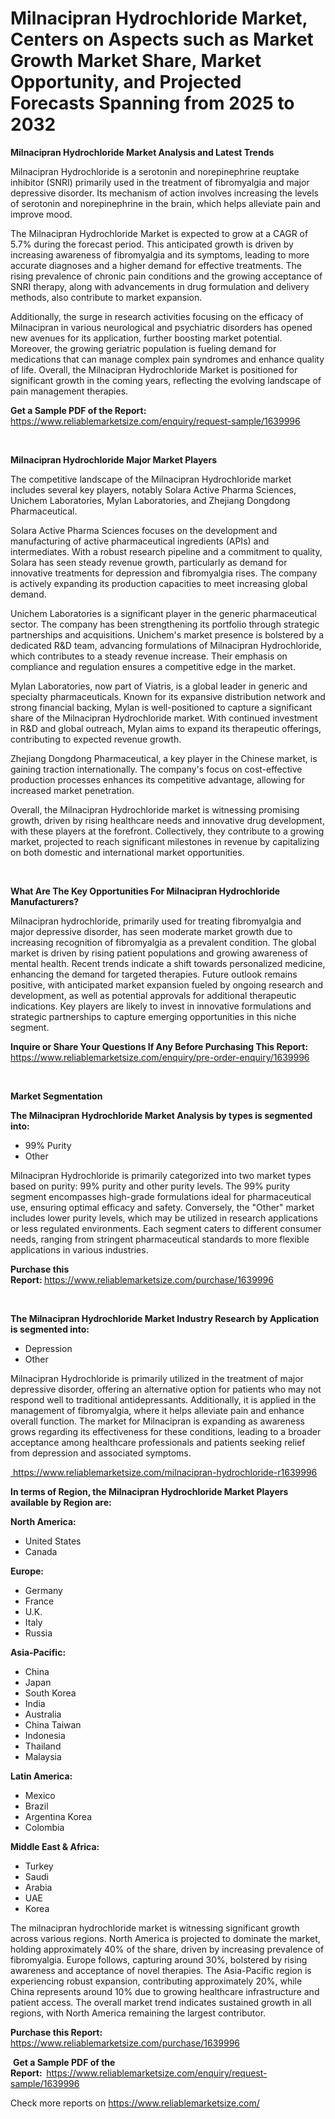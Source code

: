 <p><h1>Milnacipran Hydrochloride Market, Centers on Aspects such as Market Growth Market Share, Market Opportunity, and Projected Forecasts Spanning from 2025 to 2032</h1></p><p><strong>Milnacipran Hydrochloride Market Analysis and Latest Trends</strong></p>
<p><p>Milnacipran Hydrochloride is a serotonin and norepinephrine reuptake inhibitor (SNRI) primarily used in the treatment of fibromyalgia and major depressive disorder. Its mechanism of action involves increasing the levels of serotonin and norepinephrine in the brain, which helps alleviate pain and improve mood.</p><p>The Milnacipran Hydrochloride Market is expected to grow at a CAGR of 5.7% during the forecast period. This anticipated growth is driven by increasing awareness of fibromyalgia and its symptoms, leading to more accurate diagnoses and a higher demand for effective treatments. The rising prevalence of chronic pain conditions and the growing acceptance of SNRI therapy, along with advancements in drug formulation and delivery methods, also contribute to market expansion.</p><p>Additionally, the surge in research activities focusing on the efficacy of Milnacipran in various neurological and psychiatric disorders has opened new avenues for its application, further boosting market potential. Moreover, the growing geriatric population is fueling demand for medications that can manage complex pain syndromes and enhance quality of life. Overall, the Milnacipran Hydrochloride Market is positioned for significant growth in the coming years, reflecting the evolving landscape of pain management therapies.</p></p>
<p><strong>Get a Sample PDF of the Report:&nbsp;</strong> <a href="https://www.reliablemarketsize.com/enquiry/request-sample/1639996?utm_campaign=2334&utm_medium=2&utm_source=Github&utm_content=ia&utm_term=02042025&utm_id=milnacipran-hydrochloride">https://www.reliablemarketsize.com/enquiry/request-sample/1639996</a></p>
<p>&nbsp;</p>
<p><strong>Milnacipran Hydrochloride Major Market Players</strong></p>
<p><p>The competitive landscape of the Milnacipran Hydrochloride market includes several key players, notably Solara Active Pharma Sciences, Unichem Laboratories, Mylan Laboratories, and Zhejiang Dongdong Pharmaceutical. </p><p>Solara Active Pharma Sciences focuses on the development and manufacturing of active pharmaceutical ingredients (APIs) and intermediates. With a robust research pipeline and a commitment to quality, Solara has seen steady revenue growth, particularly as demand for innovative treatments for depression and fibromyalgia rises. The company is actively expanding its production capacities to meet increasing global demand.</p><p>Unichem Laboratories is a significant player in the generic pharmaceutical sector. The company has been strengthening its portfolio through strategic partnerships and acquisitions. Unichem's market presence is bolstered by a dedicated R&D team, advancing formulations of Milnacipran Hydrochloride, which contributes to a steady revenue increase. Their emphasis on compliance and regulation ensures a competitive edge in the market.</p><p>Mylan Laboratories, now part of Viatris, is a global leader in generic and specialty pharmaceuticals. Known for its expansive distribution network and strong financial backing, Mylan is well-positioned to capture a significant share of the Milnacipran Hydrochloride market. With continued investment in R&D and global outreach, Mylan aims to expand its therapeutic offerings, contributing to expected revenue growth.</p><p>Zhejiang Dongdong Pharmaceutical, a key player in the Chinese market, is gaining traction internationally. The company's focus on cost-effective production processes enhances its competitive advantage, allowing for increased market penetration.</p><p>Overall, the Milnacipran Hydrochloride market is witnessing promising growth, driven by rising healthcare needs and innovative drug development, with these players at the forefront. Collectively, they contribute to a growing market, projected to reach significant milestones in revenue by capitalizing on both domestic and international market opportunities.</p></p>
<p>&nbsp;</p>
<p><strong>What Are The Key Opportunities For Milnacipran Hydrochloride Manufacturers?</strong></p>
<p><p>Milnacipran hydrochloride, primarily used for treating fibromyalgia and major depressive disorder, has seen moderate market growth due to increasing recognition of fibromyalgia as a prevalent condition. The global market is driven by rising patient populations and growing awareness of mental health. Recent trends indicate a shift towards personalized medicine, enhancing the demand for targeted therapies. Future outlook remains positive, with anticipated market expansion fueled by ongoing research and development, as well as potential approvals for additional therapeutic indications. Key players are likely to invest in innovative formulations and strategic partnerships to capture emerging opportunities in this niche segment.</p></p>
<p><strong>Inquire or Share Your Questions If Any Before Purchasing This Report:</strong> <a href="https://www.reliablemarketsize.com/enquiry/pre-order-enquiry/1639996?utm_campaign=2334&utm_medium=2&utm_source=Github&utm_content=ia&utm_term=02042025&utm_id=milnacipran-hydrochloride">https://www.reliablemarketsize.com/enquiry/pre-order-enquiry/1639996</a></p>
<p>&nbsp;</p>
<p><strong>Market Segmentation</strong></p>
<p><strong>The Milnacipran Hydrochloride Market Analysis by types is segmented into:</strong></p>
<p><ul><li>99% Purity</li><li>Other</li></ul></p>
<p><p>Milnacipran Hydrochloride is primarily categorized into two market types based on purity: 99% purity and other purity levels. The 99% purity segment encompasses high-grade formulations ideal for pharmaceutical use, ensuring optimal efficacy and safety. Conversely, the "Other" market includes lower purity levels, which may be utilized in research applications or less regulated environments. Each segment caters to different consumer needs, ranging from stringent pharmaceutical standards to more flexible applications in various industries.</p></p>
<p><strong>Purchase this Report:&nbsp;</strong><a href="https://www.reliablemarketsize.com/purchase/1639996?utm_campaign=2334&utm_medium=2&utm_source=Github&utm_content=ia&utm_term=02042025&utm_id=milnacipran-hydrochloride">https://www.reliablemarketsize.com/purchase/1639996</a></p>
<p>&nbsp;</p>
<p><strong>The Milnacipran Hydrochloride Market Industry Research by Application is segmented into:</strong></p>
<p><ul><li>Depression</li><li>Other</li></ul></p>
<p><p>Milnacipran Hydrochloride is primarily utilized in the treatment of major depressive disorder, offering an alternative option for patients who may not respond well to traditional antidepressants. Additionally, it is applied in the management of fibromyalgia, where it helps alleviate pain and enhance overall function. The market for Milnacipran is expanding as awareness grows regarding its effectiveness for these conditions, leading to a broader acceptance among healthcare professionals and patients seeking relief from depression and associated symptoms.</p></p>
<p><a href="https://www.reliablemarketsize.com/milnacipran-hydrochloride-r1639996?utm_campaign=2334&utm_medium=2&utm_source=Github&utm_content=ia&utm_term=02042025&utm_id=milnacipran-hydrochloride">&nbsp;https://www.reliablemarketsize.com/milnacipran-hydrochloride-r1639996</a></p>
<p><strong>In terms of Region, the Milnacipran Hydrochloride Market Players available by Region are:</strong></p>
<p>
    <p> <strong> North America: </strong>
        <ul>
            <li>United States</li>
            <li>Canada</li>
        </ul>
        </p> 
    <p> <strong> Europe: </strong>
        <ul>
            <li>Germany</li>
            <li>France</li>
            <li>U.K.</li>
            <li>Italy</li>
            <li>Russia</li>
        </ul>
        </p> 
    <p> <strong> Asia-Pacific: </strong>
        <ul>
            <li>China</li>
            <li>Japan</li>
            <li>South Korea</li>
            <li>India</li>
            <li>Australia</li>
            <li>China Taiwan</li>
            <li>Indonesia</li>
            <li>Thailand</li>
            <li>Malaysia</li>
        </ul>
        </p> 
    <p> <strong> Latin America: </strong>
        <ul>
            <li>Mexico</li>
            <li>Brazil</li>
            <li>Argentina Korea</li>
            <li>Colombia</li>
        </ul>
        </p> 
    <p> <strong> Middle East & Africa: </strong>
        <ul>
            <li>Turkey</li>
            <li>Saudi</li>
            <li>Arabia</li>
            <li>UAE</li>
            <li>Korea</li>
        </ul>
    </p>
    </p>
<p><p>The milnacipran hydrochloride market is witnessing significant growth across various regions. North America is projected to dominate the market, holding approximately 40% of the share, driven by increasing prevalence of fibromyalgia. Europe follows, capturing around 30%, bolstered by rising awareness and acceptance of novel therapies. The Asia-Pacific region is experiencing robust expansion, contributing approximately 20%, while China represents around 10% due to growing healthcare infrastructure and patient access. The overall market trend indicates sustained growth in all regions, with North America remaining the largest contributor.</p></p>
<p><strong>Purchase this Report: </strong><a href="https://www.reliablemarketsize.com/purchase/1639996?utm_campaign=2334&utm_medium=2&utm_source=Github&utm_content=ia&utm_term=02042025&utm_id=milnacipran-hydrochloride">https://www.reliablemarketsize.com/purchase/1639996</a></p>
<p>&nbsp;<strong>Get a Sample PDF of the Report:&nbsp;&nbsp;</strong><a href="https://www.reliablemarketsize.com/enquiry/request-sample/1639996?utm_campaign=2334&utm_medium=2&utm_source=Github&utm_content=ia&utm_term=02042025&utm_id=milnacipran-hydrochloride">https://www.reliablemarketsize.com/enquiry/request-sample/1639996</a></p>
<p><strong></strong></p>
<p>Check more reports on <a href="https://www.reliablemarketsize.com/?utm_campaign=2334&utm_medium=2&utm_source=Github&utm_content=ia&utm_term=02042025&utm_id=milnacipran-hydrochloride">https://www.reliablemarketsize.com/</a></p>